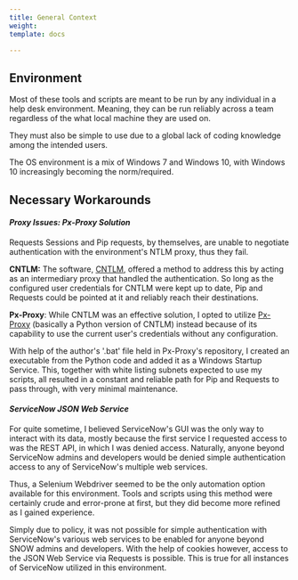 ```yaml
---
title: General Context
weight: 
template: docs

---
```

## Environment

Most of these tools and scripts are meant to be run by any individual in a help desk environment. Meaning, they can be run reliably across a team regardless of the what local machine they are used on. 

They must also be simple to use due to a global lack of coding knowledge among the intended users.

The OS environment is a mix of Windows 7 and Windows 10, with Windows 10 increasingly becoming the norm/required.

## Necessary Workarounds

#### _Proxy Issues: Px-Proxy Solution_

Requests Sessions and Pip requests, by themselves, are unable to negotiate authentication with the environment's NTLM proxy, thus they fail. 

**CNTLM:** The software, [CNTLM](http://cntlm.sourceforge.net/), offered a method to address this by acting as an intermediary proxy that handled the authentication. So long as the configured user credentials for CNTLM were kept up to date, Pip and Requests could be pointed at it and reliably reach their destinations.

**Px-Proxy**: While CNTLM was an effective solution, I opted to utilize [Px-Proxy](https://github.com/genotrance/px "Px-Proxy") (basically a Python version of CNTLM) instead because of its capability to use the current user's credentials without any configuration.

With help of the author's '.bat' file held in Px-Proxy's repository, I created an executable from the Python code and added it as a Windows Startup Service. This, together with white listing subnets expected to use my scripts, all resulted in a constant and reliable path for Pip and Requests to pass through, with very minimal maintenance.

#### _ServiceNow JSON Web Service_

For quite sometime, I believed ServiceNow's GUI was the only way to interact with its data, mostly because the first service I requested access to was the REST API, in which I was denied access. Naturally, anyone beyond ServiceNow admins and developers would be denied simple authentication access to any of ServiceNow's multiple web services.

Thus, a Selenium Webdriver seemed to be the only automation option available for this environment. Tools and scripts using this method were certainly crude and error-prone at first, but they did become more refined as I gained experience.

Simply due to policy, it was not possible for simple authentication with ServiceNow's various web services to be enabled for anyone beyond SNOW admins and developers. With the help of cookies however, access to the JSON Web Service via Requests is possible. This is true for all instances of ServiceNow utilized in this environment.